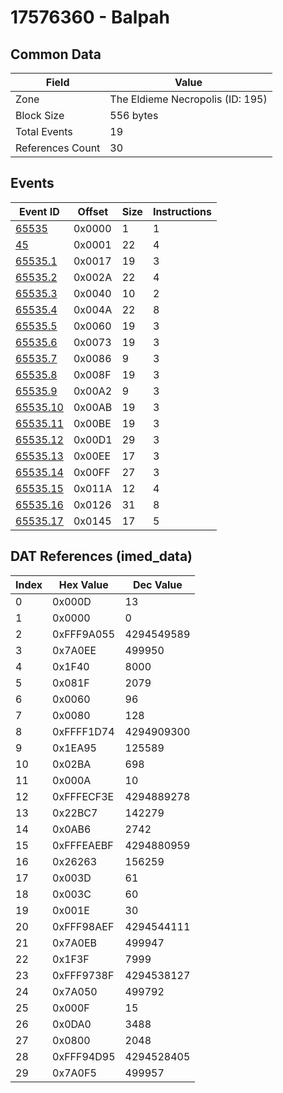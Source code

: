 # 17576360 - Balpah

## Common Data

| Field            | Value                            |
|------------------|----------------------------------|
| Zone             | The Eldieme Necropolis (ID: 195) |
| Block Size       | 556 bytes                        |
| Total Events     | 19                               |
| References Count | 30                               |

## Events

| Event ID                  | Offset   |   Size |   Instructions |
|---------------------------|----------|--------|----------------|
| [65535](./65535.md)       | 0x0000   |      1 |              1 |
| [45](./45.md)             | 0x0001   |     22 |              4 |
| [65535.1](./65535.1.md)   | 0x0017   |     19 |              3 |
| [65535.2](./65535.2.md)   | 0x002A   |     22 |              4 |
| [65535.3](./65535.3.md)   | 0x0040   |     10 |              2 |
| [65535.4](./65535.4.md)   | 0x004A   |     22 |              8 |
| [65535.5](./65535.5.md)   | 0x0060   |     19 |              3 |
| [65535.6](./65535.6.md)   | 0x0073   |     19 |              3 |
| [65535.7](./65535.7.md)   | 0x0086   |      9 |              3 |
| [65535.8](./65535.8.md)   | 0x008F   |     19 |              3 |
| [65535.9](./65535.9.md)   | 0x00A2   |      9 |              3 |
| [65535.10](./65535.10.md) | 0x00AB   |     19 |              3 |
| [65535.11](./65535.11.md) | 0x00BE   |     19 |              3 |
| [65535.12](./65535.12.md) | 0x00D1   |     29 |              3 |
| [65535.13](./65535.13.md) | 0x00EE   |     17 |              3 |
| [65535.14](./65535.14.md) | 0x00FF   |     27 |              3 |
| [65535.15](./65535.15.md) | 0x011A   |     12 |              4 |
| [65535.16](./65535.16.md) | 0x0126   |     31 |              8 |
| [65535.17](./65535.17.md) | 0x0145   |     17 |              5 |

## DAT References (imed_data)

|   Index | Hex Value   |   Dec Value |
|---------|-------------|-------------|
|       0 | 0x000D      |          13 |
|       1 | 0x0000      |           0 |
|       2 | 0xFFF9A055  |  4294549589 |
|       3 | 0x7A0EE     |      499950 |
|       4 | 0x1F40      |        8000 |
|       5 | 0x081F      |        2079 |
|       6 | 0x0060      |          96 |
|       7 | 0x0080      |         128 |
|       8 | 0xFFFF1D74  |  4294909300 |
|       9 | 0x1EA95     |      125589 |
|      10 | 0x02BA      |         698 |
|      11 | 0x000A      |          10 |
|      12 | 0xFFFECF3E  |  4294889278 |
|      13 | 0x22BC7     |      142279 |
|      14 | 0x0AB6      |        2742 |
|      15 | 0xFFFEAEBF  |  4294880959 |
|      16 | 0x26263     |      156259 |
|      17 | 0x003D      |          61 |
|      18 | 0x003C      |          60 |
|      19 | 0x001E      |          30 |
|      20 | 0xFFF98AEF  |  4294544111 |
|      21 | 0x7A0EB     |      499947 |
|      22 | 0x1F3F      |        7999 |
|      23 | 0xFFF9738F  |  4294538127 |
|      24 | 0x7A050     |      499792 |
|      25 | 0x000F      |          15 |
|      26 | 0x0DA0      |        3488 |
|      27 | 0x0800      |        2048 |
|      28 | 0xFFF94D95  |  4294528405 |
|      29 | 0x7A0F5     |      499957 |
